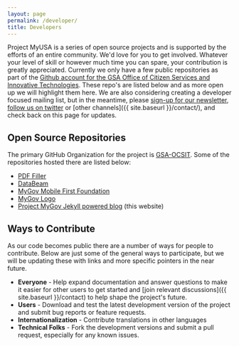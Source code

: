 ```yaml
---
layout: page
permalink: /developer/
title: Developers
---
```


Project MyUSA is a series of open source projects and is supported by the efforts of an entire community. We'd love for you to get involved. Whatever your level of skill or however much time you can spare, your contribution is greatly appreciated. Currently we only have a few public repositories as part of the [Github account for the GSA Office of Citizen Services and Innovative Technologies](https://github.com/GSA-OCSIT). These repo's are listed below and as more open up we will highlight them here. We are also considering creating a developer focused mailing list, but in the meantime, please [sign-up for our newsletter](http://www.whitehouse.gov/innovationfellows/mygov), [follow us on twitter](http://bit.ly/mygovtwitter) or [other channels]({{ site.baseurl }}/contact/), and check back on this page for updates. 

## Open Source Repositories
The primary GitHub Organization for the project is [GSA-OCSIT](https://github.com/GSA-OCSIT/). Some of the repositories hosted there are listed below:

* [PDF Filler](https://github.com/GSA-OCSIT/pdf-filler)
* [DataBeam](https://github.com/GSA-OCSIT/DataBeam)
* [MyGov Mobile First Foundation](https://github.com/GSA-OCSIT/mygov-mobile-first-foundation)
* [MyGov Logo](https://github.com/presidential-innovation-fellows/mygov-logo)
* [Project MyGov Jekyll powered blog](https://github.com/presidential-innovation-fellows/mygov) (this website)


## Ways to Contribute
As our code becomes public there are a number of ways for people to contribute. Below are just some of the general ways to participate, but we will be updating these with links and more specific pointers in the near future. 

* **Everyone** - Help expand documentation and answer questions to make it easier for other users to get started and [join relevant discussions]({{ site.baseurl }}/contact) to help shape the project's future.
* **Users** - Download and test the latest development version of the project and submit bug reports or feature requests.
* **Internationalization** - Contribute translations in other languages
* **Technical Folks** - Fork the development versions and submit a pull request, especially for any known issues.